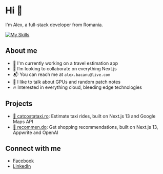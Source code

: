 # Hi 👋

I'm Alex, a full-stack developer from Romania.

[![My Skills](https://skillicons.dev/icons?i=html,css,tailwind,js,ts,nextjs,nodejs,py,figma,aws,gcp,supabase,firebase,appwrite,mongodb,planetscale,docker,git&perline=9)](https://skillicons.dev)

## About me

- 👷 I'm currently working on a travel estimation app
- 🤝 I’m looking to collaborate on everything Next.js
- 📬 You can reach me at `alex.bacanu@live.com`
- 💬 I like to talk about GPUs and random patch notes
- 🔥 Interested in everything cloud, bleeding edge technologies

## Projects

- [🚕 catcostataxi.ro](https://catcostataxi.ro/): Estimate taxi rides, built on Next.js 13 and Google Maps API
- [🤖 recommen.do](https://www.recommen.do/): Get shopping recommendations, built on Next.js 13, Appwrite and OpenAI

## Connect with me

- [Facebook](https://www.facebook.com/ba.alexandru/)
- [LinkedIn](https://www.linkedin.com/in/alexandru-bacanu/)
